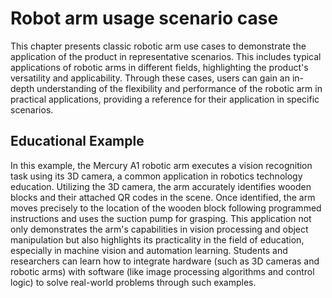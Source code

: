 # Robot arm usage scenario case

This chapter presents classic robotic arm use cases to demonstrate the application of the product in representative scenarios. This includes typical applications of robotic arms in different fields, highlighting the product's versatility and applicability. Through these cases, users can gain an in-depth understanding of the flexibility and performance of the robotic arm in practical applications, providing a reference for their application in specific scenarios.

## Educational Example

In this example, the Mercury A1 robotic arm executes a vision recognition task using its 3D camera, a common application in robotics technology education. Utilizing the 3D camera, the arm accurately identifies wooden blocks and their attached QR codes in the scene. Once identified, the arm moves precisely to the location of the wooden block following programmed instructions and uses the suction pump for grasping. This application not only demonstrates the arm's capabilities in vision processing and object manipulation but also highlights its practicality in the field of education, especially in machine vision and automation learning. Students and researchers can learn how to integrate hardware (such as 3D cameras and robotic arms) with software (like image processing algorithms and control logic) to solve real-world problems through such examples.
